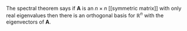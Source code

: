 The spectral theorem says if $\mathbf{A}$ is an $n\times n$ [[symmetric matrix]] with only real eigenvalues then there is an orthogonal basis for $\mathbb{R}^n$ with the eigenvectors of $\mathbf{A}$.